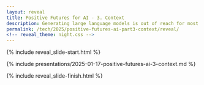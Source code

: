 ```yaml
---
layout: reveal
title: Positive Futures for AI - 3. Context
description: Generating large language models is out of reach for most businesses, but it's context rather than parameter count that makes AI useful.
permalink: /tech/2025/positive-futures-ai-part3-context/reveal/
<!-- reveal_theme: night.css -->
---
```


{% include reveal_slide-start.html %}

{% include presentations/2025-01-17-positive-futures-ai-3-context.md %}

{% include reveal_slide-finish.html %}
